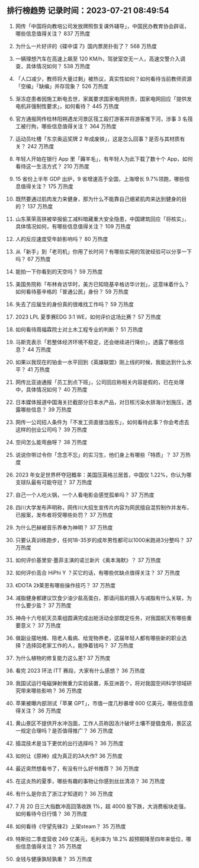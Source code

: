 
## 排行榜趋势 记录时间：2023-07-21 08:49:54
  
  1. 网传「中国将向教培公司发放牌照恢复课外辅导」，中国民办教育协会辟谣，哪些信息值得关注？ 837 万热度
    
  2. 为什么一片好评的《碟中谍 7》国内票房扑街了？ 568 万热度
    
  3. 一辆理想汽车在高速上飙至 120 KM/h，驾驶室空无一人，高速交警介入调查，具体情况如何？ 538 万热度
    
  4. 「人口减少，教师将大量过剩」被热议，真实性如何？如何看待当前教师资源「空编」「缺编」并存现象？ 526 万热度
    
  5. 渐冻症患者因施工断电去世，家属要求国家电网担责，国家电网回应「提供发电机非强制性要求」，如何看待？ 445 万热度
    
  6. 官方通报网传桂林阳朔遇龙河景区筏工殴打游客并将游客推下河，涉事 3 名筏工被行拘，哪些信息值得关注？ 364 万热度
    
  7. 运动员吐槽「东京奥运奖牌 2 年成废铁」，这是怎么回事？是否与其材质有关？ 242 万热度
    
  8. 年轻人开始在银行 App 里「薅羊毛」，有年轻人为此下载了数十个 App，如何看待这一生活方式？ 210 万热度
    
  9. 15 省份上半年 GDP 出炉，9 省增速高于全国，上海增长 9.7%领跑，哪些信息值得关注？ 175 万热度
    
  10. 既然要通过肌肉发力来健身，那为什么不能靠自己绷紧肌肉来达到健身的目的？ 137 万热度
    
  11. 山东莱荣高铁被举报偷工减料暗藏重大安全隐患，中国建筑回应「将核实」，具体情况如何，有哪些信息值得关注？ 109 万热度
    
  12. 人的反应速度受年龄影响吗？ 80 万热度
    
  13. 从「新手」到「老司机」你用了长时间？有哪些实用的驾驶经验可以分享一下吗？ 67 万热度
    
  14. 能拍一下你看到的天空吗？ 59 万热度
    
  15. 美国务院称「布林肯访华时，美方已知晓基辛格访华计划」，这意味着什么？如何看待基辛格的「普通公民」身份？ 59 万热度
    
  16. 失去了应届生的身份真的很难找工作吗？ 59 万热度
    
  17. 2023 LPL 夏季赛EDG 3:1 WE，如何评价这场比赛？ 57 万热度
    
  18. 如何看待周福霖院士对土木工程专业的判断？ 51 万热度
    
  19. 马斯克表示「若整体经济环境不稳定，还会继续进行降价」，透露了哪些信息？ 44 万热度
    
  20. 如果以我现在的铂金一水平回到《英雄联盟》刚上线的时候，我能达到什么水平？ 41 万热度
    
  21. 网传比亚迪通报「员工到点下班」，公司回应称相关内容是假的，已在处理中，具体情况如何？ 40 万热度
    
  22. 日本媒体报道中国海关拦截部分日本水产品，对日核污染水排海计划施压，透露哪些信息？ 39 万热度
    
  23. 网传一公司招人条件为「不发工资直接当股东」，如何看待此事？你会考虑去这样的创业公司吗？ 39 万热度
    
  24. 空间怎么能弯曲呀？ 38 万热度
    
  25. 说说你带过令你「念念不忘」的实习生，他们身上有哪些「特质」？ 37 万热度
    
  26. 2023 年女足世界杯夺冠概率：美国压英格兰居首，中国仅 1.22%，你认为哪支球队最有可能夺冠？ 37 万热度
    
  27. 自己一个人吃火锅，一个人看电影会感觉孤单吗？ 37 万热度
    
  28. 四川大学发布声明称，网传川大招生宣传片内容为网民擅自混剪制作并发布，已报案，发布者将受哪些处罚？ 37 万热度
    
  29. 为什么巴赫被音乐界奉为神明？ 37 万热度
    
  30. 只要认真训练跑步，任何18-35岁的成年男性都可以1000米跑进3分整吗？ 37 万热度
    
  31. 如何评价基里安·墨菲主演的诺兰新片《奥本海默》？ 37 万热度
    
  32. 如何评价高合 HiPhi Y ？买它的话，有哪些优缺点值得关注？ 37 万热度
    
  33. 《DOTA 2》莱恩有哪些操作技巧？ 37 万热度
    
  34. 减脂健身都建议饮食少油少盐高蛋白，那请问盐的摄入与减脂有什么关联，为什么要少盐？ 37 万热度
    
  35. 神舟十六号航天员乘组圆满完成出舱活动全部既定任务，对我国航天有哪些重要意义？ 37 万热度
    
  36. 做副业摆地摊、陪老人看病、给宠物养老，这届年轻人都有哪些新的职业选择？选择回老家工作的人，能挣着钱吗？ 37 万热度
    
  37. 为什么植物的修复能力这么差? 37 万热度
    
  38. 看完 2023 环法 ITT 赛段，大家有什么感想？ 36 万热度
    
  39. 我国试运行电磁弹射微重力实验装置，系亚洲首个，将对我国空间科学领域研究带来哪些影响？ 36 万热度
    
  40. 苹果被曝内部测试「苹果 GPT」，市值一度几秒暴增 600 亿美元，哪些信息值得关注？ 36 万热度
    
  41. 黄山景区不提供开水冲泡面，工作人员称因汤汁破坏土壤不提倡食用，景区这一规定合理吗？是否值得推广？ 36 万热度
    
  42. 插混技术是当下更优的出行选择吗？ 36 万热度
    
  43. 如何让《原神》成为真正的3A大作? 36 万热度
    
  44. 最近突然想看书了，有没有什么好书推荐？ 36 万热度
    
  45. 在这炎热的夏季，哪些有趣的事物让你感到丝丝清凉？ 36 万热度
    
  46. 有什么是你去了浙江才知道的？ 36 万热度
    
  47. 7 月 20 日三大指数冲高回落收跌 1%，超 4000 股下跌，大消费板块走强，如何看待今日行情？ 36 万热度
    
  48. 如何看待《守望先锋2》上架steam？ 35 万热度
    
  49. 特斯拉二季度营收 249 亿美元，毛利率为 18.2% 超预期降至四年来低位，哪些信息值得关注？ 35 万热度
    
  50. 金钱与健康孰轻孰重？ 35 万热度
    